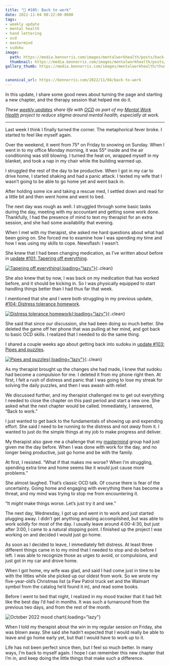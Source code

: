 ```yaml
---
title: "🧠 #105: Back to work"
date: 2022-11-04 08:22:00-0600
tags:
- weekly update
- mental health
- hand lettering
- ocd
- mastermind
- sudoku
image: 
  path: https://media.bennorris.com/images/mentalworkhealth/posts/back-to-work.jpg
  thumbnail: https://media.bennorris.com/images/mentalworkhealth/posts/thumbnails/back-to-work.jpg
gallery_thumb: https://media.bennorris.com/images/mentalworkhealth/thumbs/back-to-work.jpg


canonical_url: https://bennorris.com/2022/11/04/back-to-work
---
```



In this update, I share some good news about turning the page and starting a new chapter, and the therapy session that helped me do it.

_These [weekly updates](https://bennorris.com/tags/weekly-update/) share life with [OCD](https://bennorris.com/tags/ocd/) as part of my [Mental Work Health](https://bennorris.com/mental-work-health/) project to reduce stigma around mental health, especially at work._

***

Last week I think I finally turned the corner. The metaphorical fever broke. I started to feel like myself again.

Over the weekend, it went from 75° on Friday to snowing on Sunday. When I went in to my office Monday morning, it was 55° inside and the air conditioning was still blowing. I turned the heat on, wrapped myself in my blanket, and took a nap in my chair while the building warmed up.

I struggled the rest of the day to be productive. When I got in my car to drive home, I started shaking and had a panic attack. I texted my wife that I wasn’t going to be able to go home yet and went back in.

After holding some ice and taking a rescue med, I settled down and read for a little bit and then went home and went to bed.

The next day was rough as well. I struggled through some basic tasks during the day, meeting with my accountant and getting some work done. Thankfully, I had the presence of mind to text my therapist for an extra session, and she had some availability that evening.

When I met with my therapist, she asked me hard questions about what had been going on. She forced me to examine how I was spending my time and how I was using my skills to cope. Newsflash: I wasn’t.

She knew that I had been changing medication, as I’ve written about before in [update #101: Tapering off everything](https://bennorris.com/2022/10/07/tapering-off-everything).

[![Tapering off everything](https://media.bennorris.com/images/mentalworkhealth/posts/tapering-off-everything.jpg){:loading="lazy"}](https://bennorris.com/2022/10/07/tapering-off-everything){:.clean}

She also knew that by now, I was back on my medication that has worked before, and it should be kicking in. So I was physically equipped to start handling things better than I had thus far that week.

I mentioned that she and I were both struggling in my previous update, [#104: Distress tolerance homework](https://bennorris.com/2022/10/28/distress-tolerance-homework).

[![Distress tolerance homework](https://media.bennorris.com/images/mentalworkhealth/posts/distress-tolerance-homework.jpg){:loading="lazy"}](https://bennorris.com/2022/10/28/distress-tolerance-homework){:.clean}

She said that since our discussion, she had been doing so much better. She deleted the game off her phone that was pulling at her mind, and got back to basic OCD skills. I realized that I needed to do the same thing.

I shared a couple weeks ago about getting back into sudoku in [update #103: Pipes and puzzles](https://bennorris.com/2022/10/21/pipes-and-puzzles).

[![Pipes and puzzles](https://media.bennorris.com/images/mentalworkhealth/posts/pipes-and-puzzles.jpg){:loading="lazy"}](https://bennorris.com/2022/10/21/pipes-and-puzzles){:.clean}

As my therapist brought up the changes she had made, I knew that sudoku had become a compulsion for me. I deleted it from my phone right then. At first, I felt a rush of distress and panic that I was going to lose my streak for solving the daily puzzles, and then I was awash with relief.

We discussed further, and my therapist challenged me to get out everything I needed to close the chapter on this past period and start a new one. She asked what the next chapter would be called. Immediately, I answered, “Back to work.”

I just wanted to get back to the fundamentals of showing up and expending effort. She said I need to be running *to* the distress and not *away* from it. I wanted to just do the simple things at my job to make progress and deliver.

My therapist also gave me a challenge that my [mastermind](https://bennorris.com/tags/mastermind/) group had just given me the day before. When I was done with work for the day, and no longer being productive, just go home and be with the family.

At first, I resisted. “What if that makes me worse? When I’m struggling, spending extra time and home seems like it would just cause more problems.”

She almost laughed. That’s classic OCD talk. Of course there is fear of the uncertainty. Going home and engaging with everything there has become a threat, and my mind was trying to stop me from encountering it.

“It *might* make things worse. Let’s just try it and see.”

The next day, Wednesday, I got up and went in to work and just started plugging away. I didn’t get anything amazing accomplished, but was able to work solidly for most of the day. I usually leave around 4:00-4:30, but just after 3:00, I came to a natural stopping point. I finished up the project I was working on and decided I would just go home.

As soon as I decided to leave, I immediately felt distress. At least three different things came in to my mind that I needed to stop and do before I left. I was able to recognize those as urges to avoid, or compulsions, and just got in my car and drove home.

When I got home, my wife was glad, and said I had come just in time to be with the littles while she picked up our oldest from work. So we wrote my five-year-old’s Christmas list (a Paw Patrol truck set and the Walmart symbol from the catalog he’d found it in), and read some books.

Before I went to bed that night, I realized in my mood tracker that it had felt like the best day I’d had in months. It was such a turnaround from the previous two days, and from the rest of the month.

![October 2022 mood chart](https://media.bennorris.com/images/mentalworkhealth/posts/october-2022-mood-chart.jpeg){:loading="lazy"}

When I told my therapist about the win in my regular session on Friday, she was blown away. She said she hadn’t expected that I would really be able to leave and go home early yet, but that I would have to work up to it.

Life has not been perfect since then, but I feel so much better. In many ways, I’m back to myself again. I hope I can remember this new chapter that I’m in, and keep doing the little things that make such a difference.





